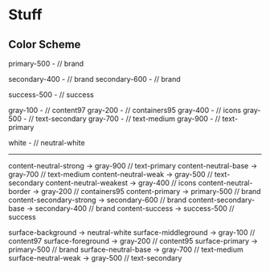 # Stuff

## Color Scheme

primary-500 - // brand

secondary-400 - // brand
secondary-600 - // brand

success-500 - // success

gray-100 - // content97
gray-200 - // containers95
gray-400 - // icons
gray-500 - // text-secondary
gray-700 - // text-medium
gray-900 - // text-primary

white - // neutral-white

---

content-neutral-strong -> gray-900 // text-primary
content-neutral-base -> gray-700 // text-medium
content-neutral-weak -> gray-500 // text-secondary
content-neutral-weakest -> gray-400 // icons
content-neutral-border -> gray-200 // containers95
content-primary -> primary-500 // brand
content-secondary-strong -> secondary-600 // brand
content-secondary-base -> secondary-400 // brand
content-success -> success-500 // success

surface-background -> neutral-white
surface-middleground -> gray-100 // content97
surface-foreground -> gray-200 // content95
surface-primary -> primary-500 // brand
surface-neutral-base -> gray-700 // text-medium
surface-neutral-weak -> gray-500 // text-secondary
